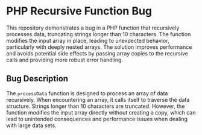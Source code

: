 # PHP Recursive Function Bug

This repository demonstrates a bug in a PHP function that recursively processes data, truncating strings longer than 10 characters.  The function modifies the input array in place, leading to unexpected behavior, particularly with deeply nested arrays. The solution improves performance and avoids potential side effects by passing array copies to the recursive calls and providing more robust error handling. 

## Bug Description
The `processData` function is designed to process an array of data recursively. When encountering an array, it calls itself to traverse the data structure. Strings longer than 10 characters are truncated.  However, the function modifies the input array directly without creating a copy, which can lead to unintended consequences and performance issues when dealing with large data sets.